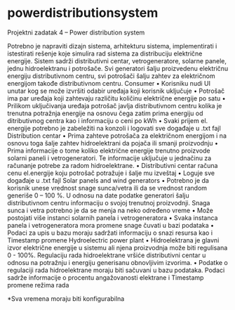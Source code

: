 # powerdistributionsystem

Projektni zadatak 4 – Power distribution system

Potrebno je napraviti dizajn sistema, arhitekturu sistema, implementirati i istestirati rešenje koje simulira rad sistema za distribuciju električne energije. Sistem sadrži distributivni centar, vetrogeneratore, solarne panele, jednu hidroelektranu i potrošače. Svi generatori šalju proizvedenu električnu energiju distributivnom centru, svi potrošači šalju zahtev za električnom energijom takođe distributivnom centru.
Consumer
•	Korisniku nudi UI unutar kog se može izvršiti odabir uređaja koji korisnik uključuje
•	Potrošač ima par uređaja koji zahtevaju različitu količinu električne energije po satu
•	Prilikom uključivanja uređaja potrošač javlja distributivnom centru kolika je trenutna potražnja energije na osnovu čega zatim prima energiju od ditributivnog centra kao i informaciju o ceni po kWh
•	Svaki prijem el. energije potrebno je zabeležiti na konzoli i logovati sve događaje u .txt fajl
Distribution centar
•	Prima zahteve potrošača za električnom energijom i na osnovu toga šalje zahtev hidroelektrani da pojača ili smanji proizvodnju
•	Prima informacije o tome koliko električne energije trenutno proizvode solarni paneli i vetrogeneratori. Te informacije uključuje u jednačinu za računanje potrebe za  radom hidroelektrane.
•	Distributivni centar računa cenu el.energije koju potrošač potražuje i šalje mu izveštaj
•	Loguje sve događaje u .txt fajl
Solar panels and  wind generators
•	Potrebno je da korisnik unese vrednost snage sunca/vetra ili da se vrednost random generiše 
0 – 100 %. U odnosu na date podatke generatori šalju distributivnom centru informaciju o svojoj trenutnoj proizvodnji. Snaga sunca i vetra potrebno je da se menja na neko određeno vreme
•	Može postojati više instanci solarnih panela i vetrogeneratora
•	Svaka instanca panela i vetrogeneratora mora promene snage čuvati u bazi podataka
•	Podaci za upis u bazu moraju sadržati informaciju o snazi resursa kao i Timestamp promene
Hydroelectric power plant
•	Hidroelektrana je glavni izvor električne energije u sistemu ali njena proizvodnja može biti regulisana 0 - 100%. Regulaciju rada hidroelektrane vršiće distributivni centar u odnosu na potražnju i energiju generisanu obnovljivim izvorima.
•	Podatke o regulaciji rada hidroelektrane moraju biti sačuvani u bazu podataka. Podaci sadrže informacije o procentu angažovanosti elektrane i Timestamp promene režima rada

*Sva vremena moraju biti konfigurabilna
